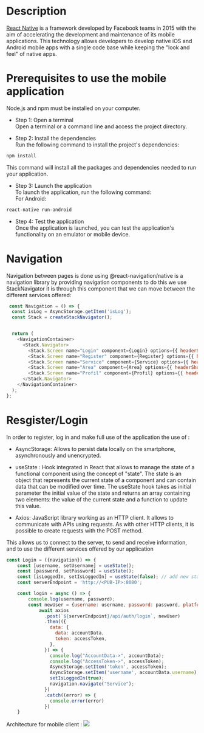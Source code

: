Description
===========
[React Native](https://reactnative.dev/) is a framework developed by Facebook teams in 2015 with the aim of accelerating the development and maintenance of its mobile applications. This technology allows developers to develop native iOS and Android mobile apps with a single code base while keeping the "look and feel" of native apps.

Prerequisites to use the mobile application
============================================
Node.js and npm must be installed on your computer.  
- Step 1: Open a terminal  
Open a terminal or a command line and access the project directory.  

- Step 2: Install the dependencies  
Run the following command to install the project's dependencies:
```bash
npm install
```
This command will install all the packages and dependencies needed to run your application.  

- Step 3: Launch the application  
To launch the application, run the following command:  
For Android: 
```bash
react-native run-android  
```
- Step 4: Test the application  
Once the application is launched, you can test the application's functionality on an emulator or mobile device.  

Navigation
==========

Navigation between pages is done using @react-navigation/native is a navigation library by providing navigation components to do this we use StackNavigator it is through this component that we can move between the different services offered:

```js
 const Navigation = () => {
  const isLog = AsyncStorage.getItem('isLog');
  const Stack = createStackNavigator();


  return (
    <NavigationContainer>
      <Stack.Navigator>
        <Stack.Screen name="Login" component={Login} options={{ headerShown: false }} />
        <Stack.Screen name="Register" component={Register} options={{ headerShown: false }} />
        <Stack.Screen name="Service" component={Service} options={{ headerShown: false }} />
        <Stack.Screen name="Area" component={Area} options={{ headerShown: false }} />
        <Stack.Screen name="Profil" component={Profil} options={{ headerShown: false }} />
      </Stack.Navigator>
    </NavigationContainer>
  );
}; 
```

Resgister/Login
===============
In order to register, log in and make full use of the application the use of : 

- AsyncStorage: Allows to persist data locally on the smartphone, asynchronously and unencrypted.

- useState : Hook integrated in React that allows to manage the state of a functional component using the concept of "state". The state is an object that represents the current state of a component and can contain data that can be modified over time. The useState hook takes as initial parameter the initial value of the state and returns an array containing two elements: the value of the current state and a function to update this value.

- Axios: JavaScript library working as an HTTP client. It allows to communicate with APIs using requests. As with other HTTP clients, it is possible to create requests with the POST method.  

 
This allows us to connect to the server, to send and receive information, and to use the different services offered by our application

```js
const Login = ({navigation}) => {
    const [username, setUsername] = useState();
    const [password, setPassword] = useState();
    const [isLoggedIn, setIsLoggedIn] = useState(false); // add new state variable
    const serverEndpoint = 'http://<PUB-IP>:8080';

    const login = async () => {
        console.log(username, password);
        const newUser = {username: username, password: password, platform: "mobile"};
            await axios
              .post(`${serverEndpoint}/api/auth/login`, newUser)
              .then(({
                data: {
                  data: accountData,
                  token: accessToken,
                },
              }) => {
                console.log("AccountData->", accountData);
                console.log("AccessToken->", accessToken);
                AsyncStorage.setItem('token', accessToken);
                AsyncStorage.setItem('username', accountData.username);
                setIsLoggedIn(true);
                navigation.navigate("Service");
              })
              .catch((error) => {
                console.error(error)
              })
    } 
```

Architecture for mobile client :
![](/assets/Client/class_model.png)
